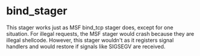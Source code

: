 # bind_stager

This stager works just as MSF bind_tcp stager does, except for one situation. For illegal requests, the MSF stager would crash because they are illegal shellcode. However, this stager wouldn't as it registers signal handlers and would restore if signals like SIGSEGV are received.
